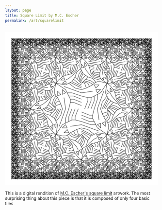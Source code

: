 ```yaml
---
layout: page
title: Square Limit by M.C. Escher
permalink: /art/squarelimit
---
```


![Escher](https://raw.githubusercontent.com/Abhiroop/Abhiroop.github.io/01b52606b3a75bd26574bc22cb36eb6d39383c35/art/sqlimit.svg)

This is a digital rendition of [M.C. Escher's square limit](https://www.wikiart.org/en/m-c-escher/square-limit) artwork. The most surprising thing about this piece
is that it is composed of only four basic tiles

